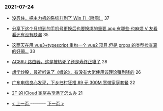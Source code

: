 ### 2021-07-24 
- [没忍住，把主力机的系统升到了 Win 11（附图）](https://www.v2ex.com/t/791479) 37
- [分享下这个月想到的手机号更换后也要换绑的重要 app 有哪些 也麻烦 V 友看看还有没有缺漏](https://www.v2ex.com/t/791465) 35
- [这两天在用 vue3+typescript 重构一个 vue2 项目,但是 props 的类型检查真的好弱...](https://www.v2ex.com/t/791413) 33
- [AC86U 路由器，这是被热死了还是寿终正寝了](https://www.v2ex.com/t/791460) 28
- [想学炒股，最近听说了《缠论》，有没有大佬使用该理论赚到钱的](https://www.v2ex.com/t/791443) 26
- [广东电信良心发现，下乡扫村狂推 89 元 300M 宽带家庭套餐](https://www.v2ex.com/t/791454) 22
- [2T 的 iCloud 家庭共享满了怎么办](https://www.v2ex.com/t/791462) 21 

- [ < 上一页 ](https://github.com/able8/v2ex-hot-record/blob/master/2021-07-23.md) -------- [ 下一页 > ](https://github.com/able8/v2ex-hot-record/blob/master/2021-07-25.md)